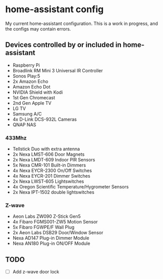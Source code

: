 # home-assistant config
My current home-assistant configuration. This is a work in progress, and the configs may contain errors.

## Devices controlled by or included in home-assistant
* Raspberry Pi
* Broadlink RM Mini 3 Universal IR Controller
* Sonos Play:5
* 2x Amazon Echo
* Amazon Echo Dot
* NVIDIA Shield with Kodi
* 1st Gen Chromecast
* 2nd Gen Apple TV
* LG TV
* Samsung A/C
* 4x D-Link DCS-932L Cameras
* QNAP NAS

### 433Mhz
* Tellstick Duo with extra antenna
* 2x Nexa LMST-606 Door Magnets
* 2x Nexa LMDT-609 Indoor PIR Sensors
* 5x Nexa CMR-101 Built-in Dimmers
* 4x Nexa EYCR-2300 On/Off Switches
* 4x Nexa EYCR-201 Dimmer Switches
* 2x Nexa LWST-605 Lightswitches
* 4x Oregon Scientific Temperature/Hygrometer Sensors
* 2x Nexa IPT-1502 double lightswitches

### Z-wave
* Aeon Labs ZW090 Z-Stick Gen5
* 4x Fibaro FGMS001-ZW5 Motion Sensor
* 5x Fibaro FGWPE/F Wall Plug
* 2x Aeon Labs DSB29 Door/Window Sensor
* Nexa AD147 Plug-in Dimmer Module
* Nexa AN180 Plug-in ON/OFF Module

## TODO
- [ ] Add z-wave door lock

